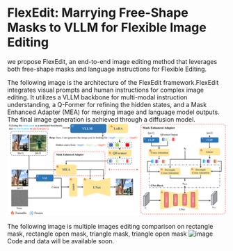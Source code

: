 # FlexEdit: Marrying Free-Shape Masks to VLLM for Flexible Image Editing
we propose FlexEdit, an end-to-end image editing method that leverages both free-shape masks and language instructions for Flexible Editing. 

 The following image is the architecture of the FlexEdit framework.FlexEdit integrates visual prompts and human instructions for complex image editing. It utilizes a VLLM backbone for multi-modal instruction understanding, a Q-Former for refining the hidden states, and a Mask Enhanced Adapter (MEA) for merging image and language model outputs. The final image generation is achieved through a diffusion model.
![image](images/model.png)

The following image is multiple images editing comparison on rectangle mask, rectangle open mask, triangle mask, triangle open mask
![image](images/represent_multi.png)
Code and data will be available soon.